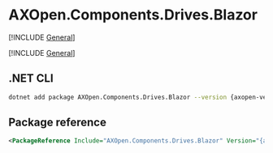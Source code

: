 # AXOpen.Components.Drives.Blazor

[!INCLUDE [General](../../docs/README.md)]

[!INCLUDE [General](../../../../docfx/articles/notes/NUGET_PACAKGE_BLAZOR_GENERAL.md)]

## .NET CLI

~~~bash
dotnet add package AXOpen.Components.Drives.Blazor --version {axopen-version}
~~~

## Package reference

~~~xml
<PackageReference Include="AXOpen.Components.Drives.Blazor" Version="{axopen-version}" />
~~~
